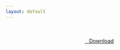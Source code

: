 ```yaml
---
layout: default
---
```


<br />

<br />

<center>
<a href="https://drive.google.com/uc?authuser=0&id=1uRtIjjV-BfdFq0Fqnh6YxHNEPoHWJY7N&export=download" class="hbt"><i class="fa fa-chevron-down" aria-hidden="true"></i>&nbsp; &nbsp;Download</a>
</center><br />

<br />
